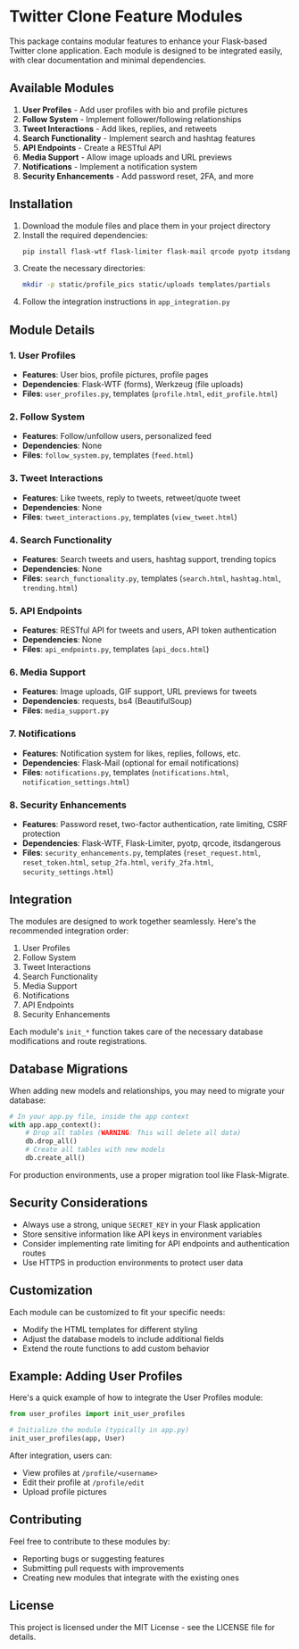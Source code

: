 # Twitter Clone Feature Modules

This package contains modular features to enhance your Flask-based Twitter clone application. Each module is designed to be integrated easily, with clear documentation and minimal dependencies.

## Available Modules

1. **User Profiles** - Add user profiles with bio and profile pictures
2. **Follow System** - Implement follower/following relationships
3. **Tweet Interactions** - Add likes, replies, and retweets
4. **Search Functionality** - Implement search and hashtag features
5. **API Endpoints** - Create a RESTful API
6. **Media Support** - Allow image uploads and URL previews
7. **Notifications** - Implement a notification system
8. **Security Enhancements** - Add password reset, 2FA, and more

## Installation

1. Download the module files and place them in your project directory
2. Install the required dependencies:
   ```bash
   pip install flask-wtf flask-limiter flask-mail qrcode pyotp itsdangerous requests bs4
   ```
3. Create the necessary directories:
   ```bash
   mkdir -p static/profile_pics static/uploads templates/partials
   ```
4. Follow the integration instructions in `app_integration.py`

## Module Details

### 1. User Profiles
- **Features**: User bios, profile pictures, profile pages
- **Dependencies**: Flask-WTF (forms), Werkzeug (file uploads)
- **Files**: `user_profiles.py`, templates (`profile.html`, `edit_profile.html`)

### 2. Follow System
- **Features**: Follow/unfollow users, personalized feed
- **Dependencies**: None
- **Files**: `follow_system.py`, templates (`feed.html`)

### 3. Tweet Interactions
- **Features**: Like tweets, reply to tweets, retweet/quote tweet
- **Dependencies**: None
- **Files**: `tweet_interactions.py`, templates (`view_tweet.html`)

### 4. Search Functionality
- **Features**: Search tweets and users, hashtag support, trending topics
- **Dependencies**: None
- **Files**: `search_functionality.py`, templates (`search.html`, `hashtag.html`, `trending.html`)

### 5. API Endpoints
- **Features**: RESTful API for tweets and users, API token authentication
- **Dependencies**: None
- **Files**: `api_endpoints.py`, templates (`api_docs.html`)

### 6. Media Support
- **Features**: Image uploads, GIF support, URL previews for tweets
- **Dependencies**: requests, bs4 (BeautifulSoup)
- **Files**: `media_support.py`

### 7. Notifications
- **Features**: Notification system for likes, replies, follows, etc.
- **Dependencies**: Flask-Mail (optional for email notifications)
- **Files**: `notifications.py`, templates (`notifications.html`, `notification_settings.html`)

### 8. Security Enhancements
- **Features**: Password reset, two-factor authentication, rate limiting, CSRF protection
- **Dependencies**: Flask-WTF, Flask-Limiter, pyotp, qrcode, itsdangerous
- **Files**: `security_enhancements.py`, templates (`reset_request.html`, `reset_token.html`, `setup_2fa.html`, `verify_2fa.html`, `security_settings.html`)

## Integration

The modules are designed to work together seamlessly. Here's the recommended integration order:

1. User Profiles
2. Follow System
3. Tweet Interactions
4. Search Functionality
5. Media Support
6. Notifications
7. API Endpoints
8. Security Enhancements

Each module's `init_*` function takes care of the necessary database modifications and route registrations.

## Database Migrations

When adding new models and relationships, you may need to migrate your database:

```python
# In your app.py file, inside the app context
with app.app_context():
    # Drop all tables (WARNING: This will delete all data)
    db.drop_all()
    # Create all tables with new models
    db.create_all()
```

For production environments, use a proper migration tool like Flask-Migrate.

## Security Considerations

- Always use a strong, unique `SECRET_KEY` in your Flask application
- Store sensitive information like API keys in environment variables
- Consider implementing rate limiting for API endpoints and authentication routes
- Use HTTPS in production environments to protect user data

## Customization

Each module can be customized to fit your specific needs:

- Modify the HTML templates for different styling
- Adjust the database models to include additional fields
- Extend the route functions to add custom behavior

## Example: Adding User Profiles

Here's a quick example of how to integrate the User Profiles module:

```python
from user_profiles import init_user_profiles

# Initialize the module (typically in app.py)
init_user_profiles(app, User)
```

After integration, users can:
- View profiles at `/profile/<username>`
- Edit their profile at `/profile/edit`
- Upload profile pictures

## Contributing

Feel free to contribute to these modules by:
- Reporting bugs or suggesting features
- Submitting pull requests with improvements
- Creating new modules that integrate with the existing ones

## License

This project is licensed under the MIT License - see the LICENSE file for details.
